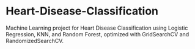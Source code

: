 # Heart-Disease-Classification
Machine Learning project for Heart Disease Classification using Logistic Regression, KNN, and Random Forest, optimized with GridSearchCV and RandomizedSearchCV.
